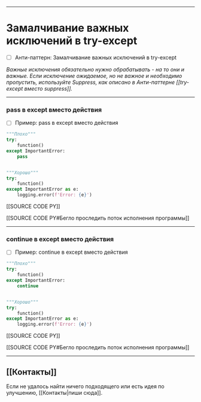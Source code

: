 ***
# Замалчивание важных исключений в try-except
- [ ] Анти-паттерн: Замалчивание важных исключений в try-except

_Важные исключения обязательно нужно обрабатывать - на то они и важные.
Если исключение ожидаемое, но не важное и необходимо пропустить, используйте Suppress, как описано в Анти-паттерне [[try-except вместо suppress]]._

***
### pass в except вместо действия
- [ ] Пример: pass в except вместо действия

```python
"""Плохо"""
try:
    function()
except ImportantError:
    pass


"""Хорошо"""
try:
    function()
except ImportantError as e:
    logging.error(f'Error: {e}')
```

[[SOURCE CODE PY]]

[[SOURCE CODE PY#Бегло проследить поток исполнения программы]]

***
### continue в except вместо действия
- [ ] Пример: continue в except вместо действия

```python
"""Плохо"""
try:
    function()
except ImportantError:
    continue


"""Хорошо"""
try:
    function()
except ImportantError as e:
    logging.error(f'Error: {e}')
```

[[SOURCE CODE PY]]

[[SOURCE CODE PY#Бегло проследить поток исполнения программы]]

***
## [[Контакты]]
Если не удалось найти ничего подходящего или есть идея по улучшению, [[Контакты|пиши сюда]].
